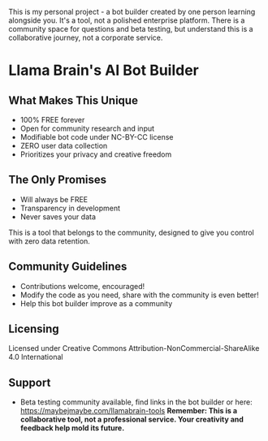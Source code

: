 This is my personal project - a bot builder created by one person learning alongside you. 
It's a tool, not a polished enterprise platform. There is a community space for questions and beta testing, but understand this is a collaborative journey, not a corporate service.

# Llama Brain's AI Bot Builder
## __What Makes This Unique__ 

* 100% FREE forever
* Open for community research and input
* Modifiable bot code under NC-BY-CC license
* ZERO user data collection
* Prioritizes your privacy and creative freedom

## The Only Promises

* Will always be FREE
* Transparency in development
* Never saves your data

This is a tool that belongs to the community, designed to give you control with zero data retention.

## Community Guidelines

* Contributions welcome, encouraged! 
* Modify the code as you need, share with the community is even better!
* Help this bot builder improve as  a community

## Licensing
Licensed under Creative Commons Attribution-NonCommercial-ShareAlike 4.0 International

## Support

* Beta testing community available, find links in the bot builder or here: https://maybejmaybe.com/llamabrain-tools
**Remember: This is a collaborative tool, not a professional service. Your creativity and feedback help mold its future.**
